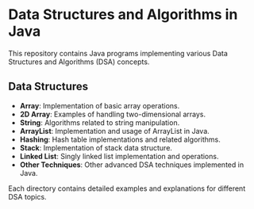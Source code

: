 # Data Structures and Algorithms in Java

This repository contains Java programs implementing various Data Structures and Algorithms (DSA) concepts.

## Data Structures

- **Array**: Implementation of basic array operations.
- **2D Array**: Examples of handling two-dimensional arrays.
- **String**: Algorithms related to string manipulation.
- **ArrayList**: Implementation and usage of ArrayList in Java.
- **Hashing**: Hash table implementations and related algorithms.
- **Stack**: Implementation of stack data structure.
- **Linked List**: Singly linked list implementation and operations.
- **Other Techniques**: Other advanced DSA techniques implemented in Java.

Each directory contains detailed examples and explanations for different DSA topics.

